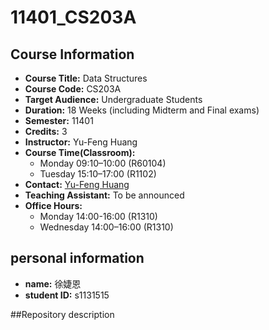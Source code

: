 # 11401_CS203A

## Course Information
- **Course Title:** Data Structures
- **Course Code:** CS203A
- **Target Audience:** Undergraduate Students
- **Duration:** 18 Weeks (including Midterm and Final exams)
- **Semester:** 11401
- **Credits:** 3
- **Instructor:** Yu-Feng Huang
- **Course Time(Classroom):**
  - Monday 09:10–10:00 (R60104)
  - Tuesday 15:10–17:00 (R1102)
- **Contact:** [Yu-Feng Huang](mailto:yfhuang@saturn.yzu.edu.tw)  
- **Teaching Assistant:** To be announced
- **Office Hours:**
  - Monday 14:00-16:00 (R1310)
  - Wednesday 14:00–16:00 (R1310)

## personal information
- **name:** 徐婕恩
- **student ID:** s1131515

##Repository description
